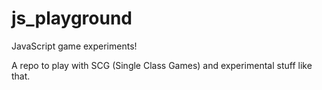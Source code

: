 js_playground
=============

JavaScript game experiments!

A repo to play with SCG (Single Class Games) and experimental stuff like that.
